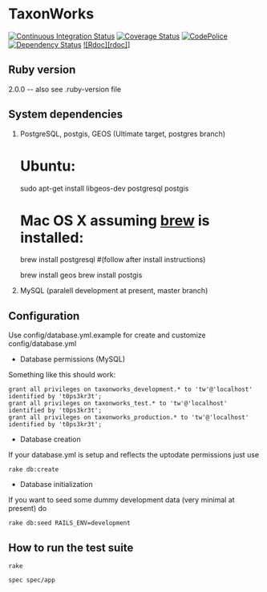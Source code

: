 TaxonWorks
==========

[![Continuous Integration Status][1]][2]
[![Coverage Status][3]][4]
[![CodePolice][5]][6]
[![Dependency Status][7]][8]
[![Rdoc][rdoc]][10]]

Ruby version
------------
2.0.0 -- also see .ruby-version file

System dependencies
------------------- 

1. PostgreSQL, postgis, GEOS (Ultimate target, postgres branch)
  
    # Ubuntu: 
    sudo apt-get install libgeos-dev postgresql postgis

    # Mac OS X assuming [brew][9] is installed:
    brew install postgresql 
    #(follow after install instructions)

    brew install geos
    brew install postgis

2. MySQL (paralell development at present, master branch)

 
Configuration
-------------

Use config/database.yml.example for create and customize config/database.yml

* Database permissions (MySQL)

Something like this should work:  

    grant all privileges on taxonworks_development.* to 'tw'@'localhost' identified by 't0ps3kr3t';
    grant all privileges on taxonworks_test.* to 'tw'@'localhost' identified by 't0ps3kr3t';
    grant all privileges on taxonworks_production.* to 'tw'@'localhost' identified by 't0ps3kr3t';

* Database creation

If your database.yml is setup and reflects the uptodate permissions just use 

    rake db:create

* Database initialization

If you want to seed some dummy development data (very minimal at present) do

    rake db:seed RAILS_ENV=development

How to run the test suite
-------------------------
    
    rake

    spec spec/app


[1]: https://secure.travis-ci.org/SpeciesFileGroup/taxonworks.png?branch=master
[2]: http://travis-ci.org/SpeciesFileGroup/taxonworks?branch=master
[3]: https://coveralls.io/repos/SpeciesFileGroup/taxonworks/badge.png?branch=master
[4]: https://coveralls.io/r/SpeciesFileGroup/taxonworks?branch=master
[5]: https://codeclimate.com/github/SpeciesFileGroup/taxonworks.png?branch=master
[6]: https://codeclimate.com/github/SpeciesFileGroup/taxonworks?branch=master
[7]: https://gemnasium.com/SpeciesFileGroup/taxonworks.png?branch=master
[8]: https://gemnasium.com/SpeciesFileGroup/taxonworks?branch=master
[9]: http://brew.sh/
[10]: http://rubydoc.info/github/SpeciesFileGroup/taxonworks/frames
